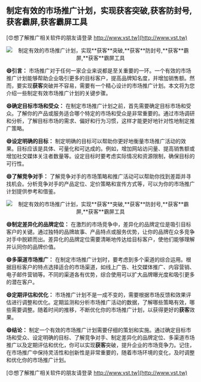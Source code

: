 ## **制定有效的市场推广计划，实现**获客**突破,**获客**防封号,**获客**霸屏,**获客**霸屏工具**

[😍想了解推广相关软件的朋友请登录 http://www.vst.tw](http://www.vst.tw)

 <center><img src="https://vst.tw/MP4/tuiguang/png/0.png" alt="制定有效的市场推广计划，实现**获客**突破,**获客**防封号,**获客**霸屏,**获客**霸屏工具"></center>

**😄引言：**
市场推广对于任何一家企业来说都是至关重要的一环。一个有效的市场推广计划能够帮助企业吸引更多的目标客户，提高品牌知名度，并增加销售额。然而，要实现**获客**突破并不容易，需要有一个精心设计的市场推广计划。本文将为您介绍一些制定有效市场推广计划的关键步骤。

**😄确定目标市场和受众：**
在制定市场推广计划之前，首先需要确定目标市场和受众。了解你的产品或服务适合哪个特定的市场和受众是非常重要的。通过市场调研和分析，了解目标市场的需求、偏好和行为习惯，这样才能更好地针对性地制定推广策略。

**😄设定明确的目标：**
制定明确的目标可以帮助你更好地衡量市场推广活动的效果。目标应该是具体、可量化和可达成的。例如，增加网站访问量、提高销售额或增加社交媒体关注者数量等。设定目标时要考虑实际情况和资源限制，确保目标的可行性。

**😄了解竞争对手：**
了解竞争对手的市场策略和推广活动可以帮助你找到差距并寻找机会。分析竞争对手的产品定位、定价策略和宣传方式等，可以为你的市场推广计划提供参考和借鉴。

 <center><img src="https://vst.tw/MP4/tuiguang/png/1.png" alt="制定有效的市场推广计划，实现**获客**突破,**获客**防封号,**获客**霸屏,**获客**霸屏工具"></center>

**😄制定差异化的品牌定位：**
在激烈的市场竞争中，差异化的品牌定位是吸引目标客户的关键。通过独特的品牌故事、产品特点或服务优势，让你的品牌在众多竞争对手中脱颖而出。差异化的品牌定位需要清晰地传达给目标客户，使他们能够理解并认同你的品牌价值。

**😄多渠道市场推广：**
在制定市场推广计划时，要考虑到多个渠道的综合运用。根据目标客户的特点选择适合的市场渠道，如线上广告、社交媒体推广、内容营销、电子邮件营销等。不同的渠道各有优势，综合使用可以扩大品牌曝光度和吸引更多的潜在客户。

**😄定期评估和优化：**
市场推广计划不是一成不变的，需要根据市场反馈和效果评估进行调整和优化。定期监测和分析市场推广活动的数据，了解哪些策略有效，哪些需要调整。随着时间的推移，不断优化你的市场推广计划，以获得更好的**获客**效果。

**😄结论：**
制定一个有效的市场推广计划需要仔细的策划和实施。通过确定目标市场和受众、设定明确的目标、了解竞争对手、制定差异化的品牌定位、多渠道市场推广以及定期评估和优化，你可以实现**获客**突破，提升企业的市场竞争力。记住，在市场推广中保持灵活性和创新性是非常重要的，随着市场环境的变化，及时调整和优化你的市场推广计划。

[😍想了解推广相关软件的朋友请登录 http://www.vst.tw](http://www.vst.tw)



